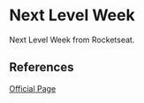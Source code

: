 # Next Level Week

Next Level Week from Rocketseat.


## References

[Official Page](https://nextlevelweek.com)
